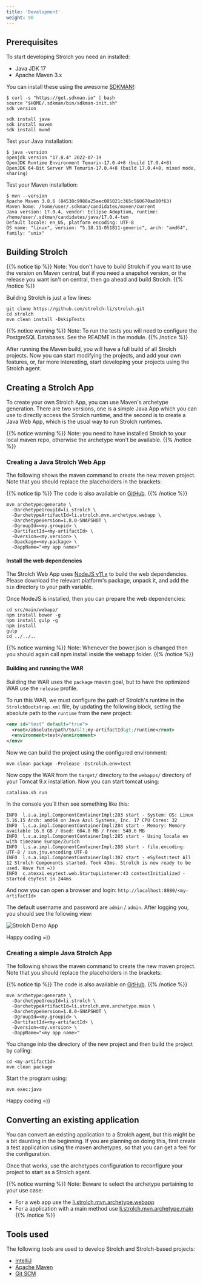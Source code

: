 ```yaml
---
title: 'Development'
weight: 90
---
```


## Prerequisites
To start developing Strolch you need an installed:
* Java JDK 17
* Apache Maven 3.x

You can install these using the awesome [SDKMAN!](https://sdkman.io/):
```shell
$ curl -s "https://get.sdkman.io" | bash
source "$HOME/.sdkman/bin/sdkman-init.sh"
sdk version

sdk install java
sdk install maven
sdk install mvnd
```

Test your Java installation:
```shell
$ java -version
openjdk version "17.0.4" 2022-07-19
OpenJDK Runtime Environment Temurin-17.0.4+8 (build 17.0.4+8)
OpenJDK 64-Bit Server VM Temurin-17.0.4+8 (build 17.0.4+8, mixed mode, sharing)
```

Test your Maven installation:
```shell
$ mvn --version
Apache Maven 3.8.6 (84538c9988a25aec085021c365c560670ad80f63)
Maven home: /home/user/.sdkman/candidates/maven/current
Java version: 17.0.4, vendor: Eclipse Adoptium, runtime: /home/user/.sdkman/candidates/java/17.0.4-tem
Default locale: en_US, platform encoding: UTF-8
OS name: "linux", version: "5.18.11-051811-generic", arch: "amd64", family: "unix"
```

## Building Strolch

{{% notice tip %}} Note: You don't have to build Strolch if you want to use the
version on Maven central, but if you need a snapshot version, or the release you
want isn't on central, then go ahead and build Strolch. {{% /notice %}}

Building Strolch is just a few lines:

```shell
git clone https://github.com/strolch-li/strolch.git
cd strolch
mvn clean install -DskipTests
```

{{% notice warning %}}
Note: To run the tests you will need to configure the PostgreSQL Databases. See
the README in the module.
{{% /notice %}}

After running the Maven build, you will have a full build of all Strolch
projects. Now you can start modifying the projects, and add your own features,
or, far more interesting, start developing your projects using the Strolch
agent.

## Creating a Strolch App

To create your own Strolch App, you can use Maven's archetype generation. There
are two versions, one is a simple Java App which you can use to directly access
the Strolch runtime, and the second is to create a Java Web App, which is the
usual way to run Strolch runtimes.

{{% notice warning %}}
Note: you need to have installed Strolch to your local maven repo, otherwise the
archetype won't be available.
{{% /notice %}}

### Creating a Java Strolch Web App

The following shows the maven command to create the new maven project. Note that you should replace the placeholders in the brackets:

{{% notice tip %}}
The code is also available on [GitHub](https://github.com/strolch-li/strolch/tree/develop/li.strolch.mvn.archetype.webapp).
{{% /notice %}}

```shell
mvn archetype:generate \
  -DarchetypeGroupId=li.strolch \
  -DarchetypeArtifactId=li.strolch.mvn.archetype.webapp \
  -DarchetypeVersion=1.8.0-SNAPSHOT \
  -DgroupId=<my.groupid> \
  -DartifactId=<my-artifactId> \
  -Dversion=<my.version> \
  -Dpackage=<my.package> \
  -DappName="<my app name>"
```

#### Install the web dependencies

The Strolch Web App uses [NodeJS v11.x](https://nodejs.org/download/release/v11.15.0/) to build the web dependencies. Please
download the relevant platform's package, unpack it, and add the `bin` directory
to your path variable.

Once NodeJS is installed, then you can prepare the web dependencies:

```shell
cd src/main/webapp/
npm install bower -g
npm install gulp -g
npm install
gulp
cd ../../..
```

{{% notice warning %}} Note: Whenever the bower.json is changed then you should
again call npm install inside the webapp folder. {{% /notice %}}

#### Building and running the WAR
Building the WAR uses the `package` maven goal, but to have the optimized WAR
use the `release` profile. 

To run this WAR, we must configure the path of Strolch's runtime in the `StrolchBootstrap.xml` file, by updating the following block, 
setting the absolute path to the `runtime` from the new project:
```xml
<env id="test" default="true">
  <root>/absolute/path/to/&lt;my-artifactId&gt;/runtime</root>
  <environment>test</environment>
</env>
```

Now we can build the project using the configured environment:
```shell
mvn clean package -Prelease -Dstrolch.env=test
```

Now copy the WAR from the `target/` directory to the `webapps/` directory of your Tomcat 9.x installation. Now you can start tomcat using:
```shell
catalina.sh run
```

In the console you'll then see something like this:
```log
INFO  l.s.a.impl.ComponentContainerImpl:283 start - System: OS: Linux 5.16.15 Arch: amd64 on Java Azul Systems, Inc. 17 CPU Cores: 32
INFO  l.s.a.impl.ComponentContainerImpl:284 start - Memory: Memory available 16.8 GB / Used: 604.0 MB / Free: 540.6 MB
INFO  l.s.a.impl.ComponentContainerImpl:285 start - Using locale en with timezone Europe/Zurich
INFO  l.s.a.impl.ComponentContainerImpl:288 start - file.encoding: UTF-8 / sun.jnu.encoding UTF-8
INFO  l.s.a.impl.ComponentContainerImpl:307 start - eSyTest:test All 12 Strolch Components started. Took 43ms. Strolch is now ready to be used. Have fun =))
INFO  c.atexxi.esytest.web.StartupListener:43 contextInitialized - Started eSyTest in 244ms
```

And now you can open a browser and login: `http://localhost:8080/<my-artifactId>`

The default username and password are `admin` / `admin`. After logging you, you should see the following view:

![Strolch Demo App](/assets/images/demo-app.png)

Happy coding =))

### Creating a simple Java Strolch App

The following shows the maven command to create the new maven project. Note that
you should replace the placeholders in the brackets:

{{% notice tip %}}
The code is also available on [GitHub](https://github.com/strolch-li/strolch/tree/develop/li.strolch.mvn.archetype.main).
{{% /notice %}}

```shell
mvn archetype:generate \
  -DarchetypeGroupId=li.strolch \
  -DarchetypeArtifactId=li.strolch.mvn.archetype.main \
  -DarchetypeVersion=1.8.0-SNAPSHOT \
  -DgroupId=<my.groupid> \
  -DartifactId=<my-artifactId> \
  -Dversion=<my.version> \
  -DappName="<my app name>"
```

You change into the directory of the new project and then build the project by calling:

```shell
cd <my-artifactId>
mvn clean package
```

Start the program using:

```shell
mvn exec:java
```

Happy coding =))

## Converting an existing application

You can convert an existing application to a Strolch agent, but this might be a
bit daunting in the beginning. If you are planning on doing this, first create a
test application using the maven archetypes, so that you can get a feel for the configuration.

Once that works, use the archetypes configuration to reconfigure your project to start as a Strolch agent.

{{% notice warning %}}
Note: Beware to select the archetype pertaining to your use case:
* For a web app use the [li.strolch.mvn.archetype.webapp](/development/#creating-a-java-strolch-web-app)
* For a application with a main method use [li.strolch.mvn.archetype.main](/development/#creating-a-simple-java-strolch-app)
  {{% /notice %}}

## Tools used

The following tools are used to develop Strolch and Strolch-based projects: 

* [IntelliJ](https://www.jetbrains.com/idea/download/#section=linux)
* [Apache Maven](https://maven.apache.org/)
* [Git SCM](http://git-scm.com/)


